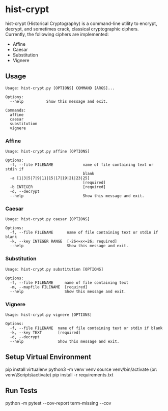 # hist-crypt
hist-crypt (Historical Cryptography) is a command-line utility to encrypt, decrypt, and sometimes crack, classical cryptographic ciphers.  
Currently, the following ciphers are implemented:  
* Affine
* Caesar
* Substitution
* Vignere



## Usage
```
Usage: hist-crypt.py [OPTIONS] COMMAND [ARGS]...

Options:
  --help          Show this message and exit.
  
Commands:
  affine
  caesar
  substitution
  vignere
```

### Affine
```
Usage: hist-crypt.py affine [OPTIONS]

Options:
  -f, --file FILENAME             name of file containing text or stdin if
                                  blank
  -a [1|3|5|7|9|11|15|17|19|21|23|25]
                                  [required]
  -b INTEGER                      [required]
  -d, --decrypt
  --help                          Show this message and exit.
```

### Caesar
```
Usage: hist-crypt.py caesar [OPTIONS]

Options:
  -f, --file FILENAME      name of file containing text or stdin if blank
  -k, --key INTEGER RANGE  [-26<=x<=26; required]
  --help                   Show this message and exit.
```

### Substitution
```
Usage: hist-crypt.py substitution [OPTIONS]

Options:
  -f, --file FILENAME     name of file containing text
  -m, --mapfile FILENAME  [required]
  --help                  Show this message and exit.

```

### Vignere
```
Usage: hist-crypt.py vignere [OPTIONS]

Options:
  -f, --file FILENAME  name of file containing text or stdin if blank
  -k, --key TEXT       [required]
  -d, --decrypt
  --help               Show this message and exit.

```

## Setup Virtual Environment
pip install virtualenv
python3 -m venv venv
source venv/bin/activate (or: venv\Scripts\activate)
pip install -r requirements.txt


## Run Tests
python -m pytest --cov-report term-missing --cov